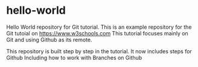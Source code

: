 # hello-world
Hello World repository for Git tutorial.
This is an example repository for the Git tutoial on https://www.w3schools.com
This tutorial focuses mainly on Git and using Github as its remote.

This repository is built step by step in the tutorial.
It now includes steps for Github
Including how to work with Branches on Github